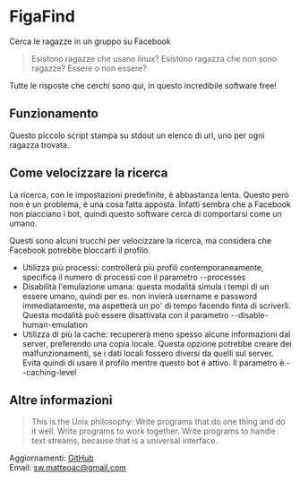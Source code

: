 # FigaFind #

Cerca le ragazze in un gruppo su Facebook


> Esistono ragazze che usano linux? Esistono ragazza che non sono ragazze? Essere o non essere?

Tutte le risposte che cerchi sono qui, in questo incredibile software free!


## Funzionamento ##

Questo piccolo script stampa su stdout un elenco di url, uno per ogni ragazza trovata.


## Come velocizzare la ricerca ##

La ricerca, con le impostazioni predefinite, è abbastanza lenta. Questo però non è un 
problema, è una cosa fatta apposta. Infatti sembra che a Facebook non piacciano i 
bot, quindi questo software cerca di comportarsi come un umano.

Questi sono alcuni trucchi per velocizzare la ricerca, ma considera che Facebook
potrebbe bloccarti il profilo.

 * Utilizza più processi: controllerà più profili contemporaneamente, specifica il
   numero di processi con il parametro --processes
 * Disabilità l'emulazione umana: questa modalità simula i tempi di un essere umano,
   quindi per es. non invierà username e password immediatamente, ma aspetterà un
   po' di tempo facendo finta di scriverli. Questa modalità può essere disattivata
   con il parametro --disable-human-emulation
 * Utilizza di più la cache: recupererà meno spesso alcune informazioni dal server,
   preferendo una copia locale. Questa opzione potrebbe creare dei malfunzionamenti,
   se i dati locali fossero diversi da quelli sul server. Evita quindi di usare il
   profilo mentre questo bot è attivo. Il parametro è --caching-level


## Altre informazioni ##

> This is the Unix philosophy: Write programs that do one thing and do it well. 
  Write programs to work together. Write programs to handle text streams, because 
  that is a universal interface.  

Aggiornamenti: [GitHub](https://github.com/matteoalessiocarrara/FigaFind)  
Email: sw.matteoac@gmail.com
